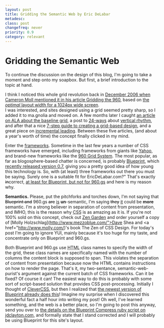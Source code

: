 ```yaml
---
layout: post
title: Gridding the Semantic Web by Eric DeLabar
metadesc: 
class: post
changefreq: never
priority: 0.9
category: relevant
---
```

# Gridding the Semantic Web

To continue the discussion on the design of this blog, I'm going to take a moment and step onto my 
soapbox.  But first, a brief introduction to the topic at hand.

I think I noticed this whole grid revolution back in 
[December 2006 when Cameron Moll mentioned it in his article Gridding the 960](http://cameronmoll.com/archives/2006/12/gridding_the_960/), 
based on [the *optimal* layout width for a 1024px wide screen](http://www.cameronmoll.com/archives/001220.html).  
I was interested, and sites designed using a grid seemed pretty sharp, so I added it to ma.gnolia and moved on.  A few months 
later I caught [an article on ALA about the baseline grid](http://www.alistapart.com/articles/settingtypeontheweb/), 
a post to [24-ways](http://24ways.org/) about 
[vertical rhythm](http://24ways.org/2006/compose-to-a-vertical-rhythm), and after that a nice 
[7-step guide to creating a grid-based design](http://www.sachagreif.com/blog/seven-smooth-steps-to-superb-grids/), 
and a great piece on [incremental leading](http://www.markboulton.co.uk/journal/comments/incremental_leading/). 
Between these five articles, (and about a year's worth of time) the concept finally clicked in my mind.

Enter the [frameworks](http://www.alistapart.com/articles/frameworksfordesigners/).  Sometime in the last few 
years a number of CSS frameworks have emerged, including frameworks from giants like 
[Yahoo](http://developer.yahoo.com/yui/grids/), and brand-new frameworks like the 
[960 Grid System](http://960.gs/).  The most popular, as far as blogosphere-based chatter is concerned, 
is probably [Blueprint](http://code.google.com/p/blueprintcss/), which 
[recently released version 0.7](http://bjorkoy.com/past/2008/2/20/blueprint_07_has_arrived/), giving you a 
pretty good idea of how young this technology is.  So, with (at least) three frameworks out there you must be saying. 
Surely one is a suitable fit for EricDeLabar.com?"  That's exactly <del>in</del>correct, 
<ins>at least for Blueprint, but not for 960.gs</ins> and here is my reason why.

**Semantics.**  Please, put the pitchforks and torches down, I'm not saying that <del>Blueprint and</del> 960.gs 
<del>are</del> <ins>is</ins> **un**-semantic, I'm saying <del>they</del> <ins>it</ins> could be 
**more** semantic.  I'm a strong believer in separation of content from presentation, and IMHO, 
this is the reason why <acronym title="Cascading Style Sheet">CSS</acronym> 
is as amazing as it is.  If you're not 100% sold on this concept, check out [Zen Garden](http://www.csszengarden.com/) 
and order yourself a copy of [Molly Holzschlag](http://www.mezzoblue.com/">Dave Shea</a> and <a href="http://www.molly.com/)'s 
book The Zen of CSS Design.  For today's post I'm going to ignore 
YUI, mainly because it's too huge for my taste, and concentrate only on Blueprint and 960.gs.

Both Blueprint and 960.gs use <acronym title="HyperText Markup Language">HTML</acronym> class names 
to specify the width of the grid, these class names are specifically named with the number of columns the content block 
is supposed to span.  This violates the separation of content from presentation because now the HTML 
contains instructions on how to render the page.  That's it, my two-sentance, semantic-web-purist's argument against the 
current batch of CSS frameworks.  Can it be fixed?  Of course it can!  The easiest way to do this 
is probably with some sort of script-based solution that provides CSS post-processing.  Initially 
I thought of [CleverCSS](http://sandbox.pocoo.org/clevercss/), but then I realized that 
[the newest version of Blueprint already does this](http://bjorkoy.com/past/2008/2/20/blueprint_07_has_arrived/)! 
Imagine my surprise when I discovered this wonderful fact a half hour into writing my post!  Oh well, I've learned something, 
and the web is a better place, so I'm going to post this anyway, send you over to 
[the details on the Blueprint Compress ruby script on jdclayton.com](http://jdclayton.com/blueprints_compress_a_walkthrough.html), 
and formally state that I stand corrected and I will probably be using Blueprint for this site's layout.
